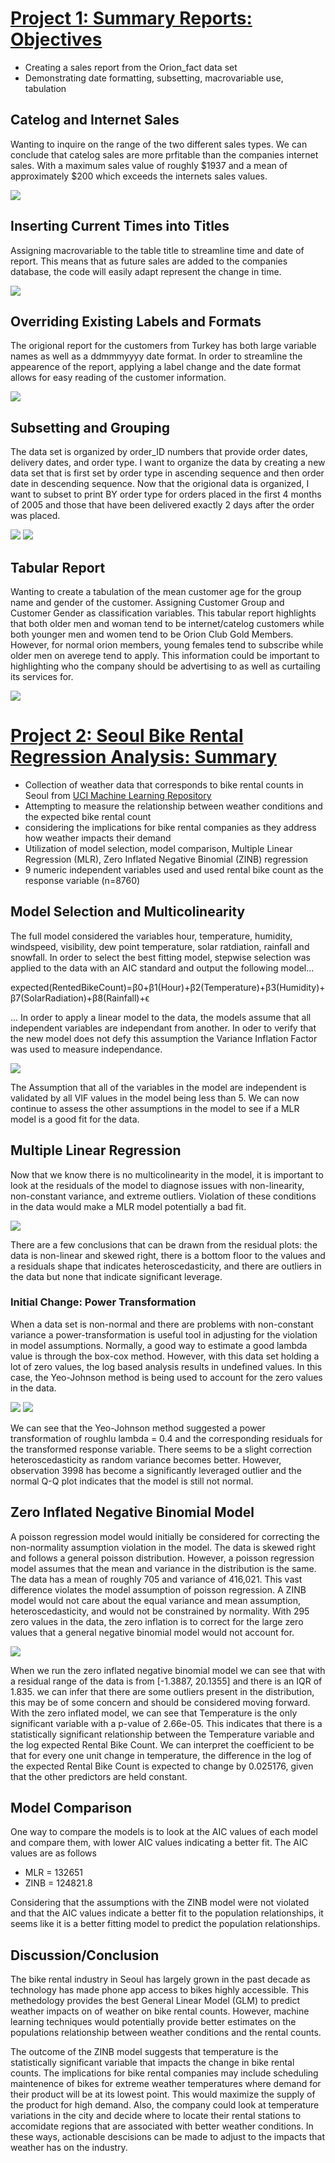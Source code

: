 # [Project 1: Summary Reports: Objectives](https://github.com/ReyGovea/SAS-Projects)
* Creating a sales report from the Orion_fact data set 
* Demonstrating date formatting, subsetting, macrovariable use, tabulation 

## Catelog and Internet Sales 

Wanting to inquire on the range of the two different sales types. We can conclude that catelog sales are more prfitable than the companies internet sales. With a maximum sales value of roughly $1937 and a mean of approximately $200 which exceeds the internets sales values. 

![](/main/Portfolio%20Images/Screen%20Shot%202020-12-15%20at%203.53.04%20PM.png)

## Inserting Current Times into Titles 

Assigning macrovariable to the table title to streamline time and date of report. This means that as future sales are added to the companies database, the code will easily adapt represent the change in time. 

![](https://github.com/ReyGovea/SAS-Projects/blob/main/Portfolio%20Images/Screen%20Shot%202020-12-15%20at%204.04.15%20PM.png)

## Overriding Existing Labels and Formats 

The origional report for the customers from Turkey has both large variable names as well as a ddmmmyyyy date format. In order to streamline the appearence of the report, applying a label change and the date format allows for easy reading of the customer information. 

![](https://github.com/ReyGovea/SAS-Projects/blob/main/Portfolio%20Images/Screen%20Shot%202020-12-15%20at%204.24.13%20PM.png)

## Subsetting and Grouping 

The data set is organized by order_ID numbers that provide order dates, delivery dates, and order type. I want to organize the data by creating a new data set that is first set by order type in ascending sequence and then order date in descending sequence. Now that the origional data is organized, I want to subset to print BY order type for orders placed in the first 4 months of 2005 and those that have been delivered exactly 2 days after the order was placed. 

![](https://github.com/ReyGovea/SAS-Projects/blob/main/Portfolio%20Images/Screen%20Shot%202020-12-16%20at%201.57.00%20PM.png)
![](https://github.com/ReyGovea/SAS-Projects/blob/main/Portfolio%20Images/Screen%20Shot%202020-12-16%20at%201.57.07%20PM.png)

## Tabular Report 

Wanting to create a tabulation of the mean customer age for the group name and gender of the customer. Assigning Customer Group and Customer Gender as classification variables. This tabular report highlights that both older men and woman tend to be internet/catelog customers while both younger men and women tend to be Orion Club Gold Members. However, for normal orion members, young females tend to subscribe while older men on averege tend to apply. This information could be important to highlighting who the company should be advertising to as well as curtailing its services for. 

![](https://github.com/ReyGovea/SAS-Projects/blob/main/Portfolio%20Images/Screen%20Shot%202020-12-16%20at%202.17.04%20PM.png)

# [Project 2: Seoul Bike Rental Regression Analysis: Summary](https://github.com/ReyGovea/R_Projects-) 
* Collection of weather data that corresponds to bike rental counts in Seoul from [UCI Machine Learning Repository](https://archive.ics.uci.edu/ml/datasets/Seoul+Bike+Sharing+Demand )
* Attempting to measure the relationship between weather conditions and the expected bike rental count 
* considering the implications for bike rental companies as they address how weather impacts their demand 
* Utilization of model selection, model comparison, Multiple Linear Regression (MLR), Zero Inflated Negative Binomial (ZINB) regression
* 9 numeric independent variables used and used rental bike count as the response variable (n=8760)

## Model Selection and Multicolinearity

The full model considered the variables hour, temperature, humidity, windspeed, visibility, dew point temperature, solar ratdiation, rainfall and snowfall. In order to select the best fitting model, stepwise selection was applied to the data with an AIC standard and output the following model...

expected(RentedBikeCount)=β0+β1(Hour)+β2(Temperature)+β3(Humidity)+β7(SolarRadiation)+β8(Rainfall)+ϵ

... In order to apply a linear model to the data, the models assume that all independent variables are independant from another. In oder to verify that the new model does not defy this assumption the Variance Inflation Factor was used to measure independance. 

![](https://github.com/ReyGovea/R_Projects-/blob/main/Portfolio%20Work/Images/Screen%20Shot%202020-12-17%20at%202.45.37%20PM.png)

The Assumption that all of the variables in the model are independent is validated by all VIF values in the model being less than 5. We can now continue to assess the other assumptions in the model to see if a MLR model is a good fit for the data. 

## Multiple Linear Regression 

Now that we know there is no multicolinearity in the model, it is important to look at the residuals of the model to diagnose issues with non-linearity, non-constant variance, and extreme outliers. Violation of these conditions in the data would make a MLR model potentially a bad fit. 

![](https://github.com/ReyGovea/R_Projects-/blob/main/Portfolio%20Work/Images/Screen%20Shot%202020-12-17%20at%202.59.51%20PM.png)

There are a few conclusions that can be drawn from the residual plots: the data is non-linear and skewed right, there is a bottom floor to the values and a residuals shape that indicates heteroscedasticity, and there are outliers in the data but none that indicate significant leverage. 

### Initial Change: Power Transformation

When a data set is non-normal and there are problems with non-constant variance a power-transformation is useful tool in adjusting for the violation in model assumptions. Normally, a good way to estimate a good lambda value is through the box-cox method. However, with this data set holding a lot of zero values, the log based analysis results in undefined values. In this case, the Yeo-Johnson method is being used to account for the zero values in the data. 

![](https://github.com/ReyGovea/R_Projects-/blob/main/Portfolio%20Work/Images/Screen%20Shot%202020-12-17%20at%203.22.11%20PM.png)
![](https://github.com/ReyGovea/R_Projects-/blob/main/Portfolio%20Work/Images/Screen%20Shot%202020-12-17%20at%203.22.23%20PM.png)

We can see that the Yeo-Johnson method suggested a power transformation of roughlu lambda = 0.4 and the corresponding residuals for the transformed response variable. There seems to be a slight correction heteroscedasticity as random variance becomes better. However, observation 3998 has become a significantly leveraged outlier and the normal Q-Q plot indicates that the model is still not normal. 

## Zero Inflated Negative Binomial Model 

A poisson regression model would initially be considered for correcting the non-normality assumption violation in the model. The data is skewed right and follows a general poisson distribution. However, a poisson regression model assumes that the mean and variance in the distribution is the same. The data has a mean of roughly 705 and variance of 416,021. This vast difference violates the model assumption of poisson regression. A ZINB model would not care about the equal variance and mean assumption, heteroscedasticity, and would not be constrained by normality. With 295 zero values in the data, the zero inflation is to correct for the large zero values that a general negative binomial model would not account for. 

![](https://github.com/ReyGovea/R_Projects-/blob/main/Portfolio%20Work/Images/Screen%20Shot%202020-12-17%20at%203.44.20%20PM.png)

When we run the zero inflated negative binomial model we can see that with a residual range of the data is from [-1.3887, 20.1355] and there is an IQR of 1.835. we can infer that there are some outliers present in the distribution, this may be of some concern and should be considered moving forward. With the zero inflated model, we can see that Temperature is the only significant variable with a p-value of 2.66e-05. This indicates that there is a statistically significant relationship between the Temperature variable and the log expected Rental Bike Count. We can interpret the coefficient to be that for every one unit change in temperature, the difference in the log of the expected Rental Bike Count is expected to change by 0.025176, given that the other predictors are held constant.

## Model Comparison

One way to compare the models is to look at the AIC values of each model and compare them, with lower AIC values indicating a better fit. The AIC values are as follows 
* MLR = 132651
* ZINB = 124821.8

Considering that the assumptions with the ZINB model were not violated and that the AIC values indicate a better fit to the population relationships, it seems like it is a better fitting model to predict the population relationships. 


## Discussion/Conclusion

The bike rental industry in Seoul has largely grown in the past decade as technology has made phone app access to bikes highly accessible. This methedology provides the best General Linear Model (GLM) to predict weather impacts on of weather on bike rental counts. However, machine learning techniques would potentially provide better estimates on the populations relationship between weather conditions and the rental counts. 

The outcome of the ZINB model suggests that temperature is the statistically significant variable that impacts the change in bike rental counts. The implications for bike rental companies may include scheduling maintenence of bikes for extreme weather temperatures where demand for their product will be at its lowest point. This would maximize the supply of the product for high demand. Also, the company could look at temperature variations in the city and decide where to locate their rental stations to accomidate regions that are associated with better weather conditions. In these ways, actionable descisions can be made to adjust to the impacts that weather has on the industry. 










